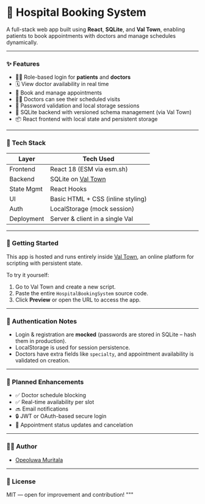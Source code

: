 # 🏥 Hospital Booking System

A full-stack web app built using **React**, **SQLite**, and **Val Town**, enabling patients to book appointments with doctors and manage schedules dynamically.

---

### ✨ Features

- 🧑‍⚕️ Role-based login for **patients** and **doctors**
- 🗓️ View doctor availability in real time
- 📝 Book and manage appointments
- 👨‍⚕️ Doctors can see their scheduled visits
- 🔐 Password validation and local storage sessions
- 💾 SQLite backend with versioned schema management (via Val Town)
- 📦 React frontend with local state and persistent storage

---

### 🧰 Tech Stack

| Layer        | Tech Used                           |
|--------------|-------------------------------------|
| Frontend     | React 18 (ESM via esm.sh)           |
| Backend      | SQLite on [Val Town](https://val.town) |
| State Mgmt   | React Hooks                         |
| UI           | Basic HTML + CSS (inline styling)   |
| Auth         | LocalStorage (mock session)         |
| Deployment   | Server & client in a single Val     |

---

### 🚀 Getting Started

This app is hosted and runs entirely inside [Val Town](https://val.town), an online platform for scripting with persistent state.

To try it yourself:

1. Go to Val Town and create a new script.
2. Paste the entire `HospitalBookingSystem` source code.
3. Click **Preview** or open the URL to access the app.

---

### 🔐 Authentication Notes

- Login & registration are **mocked** (passwords are stored in SQLite – hash them in production).
- LocalStorage is used for session persistence.
- Doctors have extra fields like `specialty`, and appointment availability is validated on creation.

---

### 🧪 Planned Enhancements

- ✅ Doctor schedule blocking
- ✅ Real-time availability per slot
- 🔜 Email notifications
- 🔒 JWT or OAuth-based secure login
- 💬 Appointment status updates and cancelation

---

### 🧑‍💻 Author

- [Opeoluwa Muritala](https://github.com/Opeoluwa-Muritala)

---

### 📄 License

MIT — open for improvement and contribution!
"""
